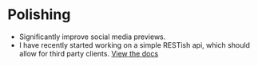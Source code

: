 # Polishing

* Significantly improve social media previews.
* I have recently started working on a simple RESTish api, which should allow for third party clients. [View the docs](/api)